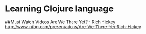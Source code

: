 Learning Clojure language
=============

##Must Watch Videos
Are We There Yet? - Rich Hickey http://www.infoq.com/presentations/Are-We-There-Yet-Rich-Hickey
